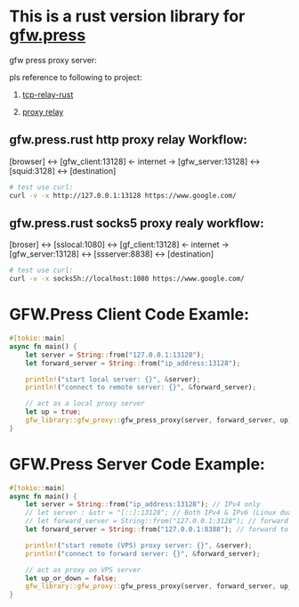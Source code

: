 # This is a rust version library for [gfw.press](https://gfw.press) 

gfw press proxy server:

pls reference to following to project:

1. [tcp-relay-rust](https://crates.io/crates/tcp-relay-rust)

2. [proxy relay](https://github.com/icodesign/proxy-relay/tree/tokio0.2)

## gfw.press.rust http proxy relay Workflow: 

[browser] <-> [gfw_client:13128] <- internet -> [gfw_server:13128]  <-> [squid:3128] <-> [destination]

```bash
# test use curl:
curl -v -x http://127.0.0.1:13128 https://www.google.com/
```

## gfw.press.rust socks5 proxy realy workflow:

[broser] <-> [sslocal:1080] <-> [gf_client:13128] <- internet -> [gfw_server:13128] <-> [ssserver:8838] <-> [destination]

```bash
# test use curl:
curl -v -x socks5h://localhost:1080 https://www.google.com/
```

# GFW.Press Client Code Examle:

```rust
#[tokio::main]
async fn main() {
    let server = String::from("127.0.0.1:13128");
    let forward_server = String::from("ip_address:13128");

    println!("start local server: {}", &server);
    println!("connect to remote server: {}", &forward_server);

    // act as a local proxy server
    let up = true;
    gfw_library::gfw_proxy::gfw_press_proxy(server, forward_server, up).await;
}
```

# GFW.Press Server Code Example:

```rust
#[tokio::main]
async fn main() {
    let server = String::from("ip_address:13128"); // IPv4 only 
    // let server : &str = "[::]:13128"; // Both IPv4 & IPv6 (Linux dual stack only)
    // let forward_server = String::from("127.0.0.1:3128"); // forward to VPS squid http proxy server
    let forward_server = String::from("127.0.0.1:8388"); // forward to VPS shadowsocks socks5 server

    println!("start remote (VPS) proxy server: {}", &server);
    println!("connect to forward server: {}", &forward_server);

    // act as proxy on VPS server
    let up_or_down = false; 
    gfw_library::gfw_proxy::gfw_press_proxy(server, forward_server, up_or_down).await;
}
```